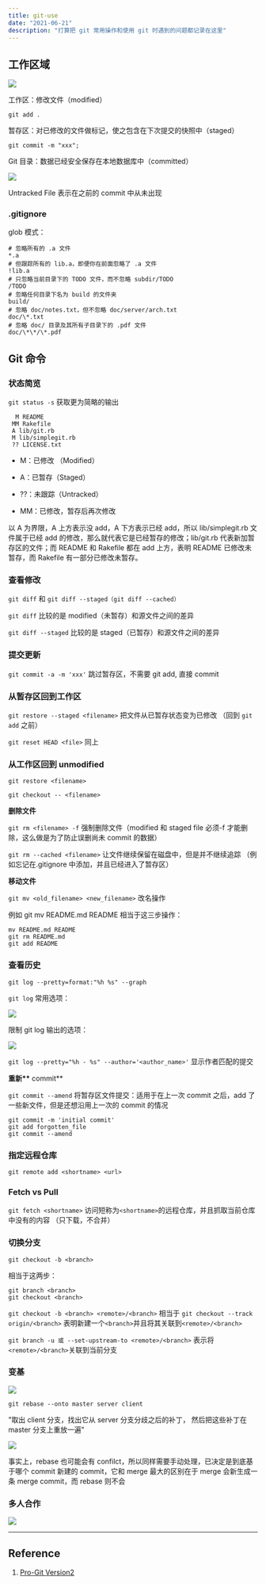 ```yaml
---
title: git-use
date: "2021-06-21"
description: "打算把 git 常用操作和使用 git 时遇到的问题都记录在这里"
---
```


## **工作区域**

![](1.png)

工作区：修改文件（modified）

`git add .`

暂存区：对已修改的文件做标记，使之包含在下次提交的快照中（staged）

`git commit -m "xxx";`

Git 目录：数据已经安全保存在本地数据库中（committed）

![](2.png)

Untracked File 表示在之前的 commit 中从未出现

### **.gitignore**

glob 模式：

```
# 忽略所有的 .a 文件
*.a
# 但跟踪所有的 lib.a，即便你在前面忽略了 .a 文件
!lib.a
# 只忽略当前目录下的 TODO 文件，而不忽略 subdir/TODO
/TODO
# 忽略任何目录下名为 build 的文件夹
build/
# 忽略 doc/notes.txt，但不忽略 doc/server/arch.txt
doc/\*.txt
# 忽略 doc/ 目录及其所有子目录下的 .pdf 文件
doc/\*\*/\*.pdf
```

## **Git 命令**

### **状态简览**

`git status -s` 获取更为简略的输出

```
  M README
 MM Rakefile
 A lib/git.rb
 M lib/simplegit.rb
 ?? LICENSE.txt
```

- M：已修改 （Modified）

- A：已暂存（Staged）

- ??：未跟踪（Untracked）

- MM：已修改，暂存后再次修改

以 A 为界限，A 上方表示没 add，A 下方表示已经 add，所以 lib/simplegit.rb 文件属于已经 add 的修改，那么就代表它是已经暂存的修改；lib/git.rb 代表新加暂存区的文件；而 README 和 Rakefile 都在 add 上方，表明 README 已修改未暂存，而 Rakefile 有一部分已修改未暂存。

### **查看修改**

`git diff` 和 `git diff --staged（git diff --cached）`

`git diff` 比较的是 modified（未暂存）和源文件之间的差异

`git diff --staged` 比较的是 staged（已暂存）和源文件之间的差异

### **提交更新**

`git commit -a -m 'xxx'` 跳过暂存区，不需要 git add, 直接 commit

### **从暂存区回到工作区**

`git restore --staged <filename>` 把文件从已暂存状态变为已修改 （回到 `git add` 之前）

`git reset HEAD <file>` 同上

### 从工作区回到 unmodified

`git restore <filename>`

`git checkout -- <filename>`

**删除文件**

`git rm <filename> -f` 强制删除文件（modified 和 staged file 必须-f 才能删除，这么做是为了防止误删尚未 commit 的数据）

`git rm --cached <filename>` 让文件继续保留在磁盘中，但是并不继续追踪 （例如忘记在.gitignore 中添加，并且已经进入了暂存区）

**移动文件**

`git mv <old_filename> <new_filename>` 改名操作

例如 git mv README.md README 相当于这三步操作：

```
mv README.md README
git rm README.md
git add README
```

### **查看历史**

`git log --pretty=format:"%h %s" --graph`

`git log` 常用选项：

![](3.png)

限制 git log 输出的选项：

![](4.png)

`git log --pretty="%h - %s" --author='<author_name>'` 显示作者匹配的提交

**重新\*\*** commit\*\*

`git commit --amend` 将暂存区文件提交：适用于在上一次 commit 之后，add 了一些新文件，但是还想沿用上一次的 commit 的情况

```
git commit -m 'initial commit'
git add forgotten_file
git commit --amend
```

### **指定远程仓库**

`git remote add <shortname> <url>`

### **Fetch vs Pull**

`git fetch <shortname>` 访问短称为`<shortname>`的远程仓库，并且抓取当前仓库中没有的内容 （只下载，不合并）

### **切换分支**

`git checkout -b <branch>`

相当于这两步：

```
git branch <branch>
git checkout <branch>
```

`git checkout -b <branch> <remote>/<branch>` 相当于 `git checkout --track origin/<branch>` 表明新建一个`<branch>`并且将其关联到`<remote>/<branch>`

`git branch -u 或 --set-upstream-to <remote>/<branch>` 表示将`<remote>/<branch>`关联到当前分支

### **变基**

![](5.png)

`git rebase --onto master server client`

"取出 client 分支，找出它从 server 分支分歧之后的补丁， 然后把这些补丁在 master 分支上重放一遍"

![](6.png)

事实上，rebase 也可能会有 confilct，所以同样需要手动处理，已决定是到底基于哪个 commit 新建的 commit，它和 merge 最大的区别在于 merge 会新生成一条 merge commit，而 rebase 则不会

### **多人合作**

![](7.png)

---

## Reference

1. [Pro-Git Version2](https://git-scm.com/book/zh/v2)

